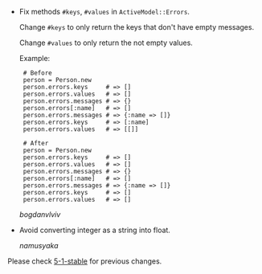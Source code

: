 *   Fix methods `#keys`, `#values` in `ActiveModel::Errors`.

    Change `#keys` to only return the keys that don't have empty messages.

    Change `#values` to only return the not empty values.

     Example:

         # Before
         person = Person.new
         person.errors.keys     # => []
         person.errors.values   # => []
         person.errors.messages # => {}
         person.errors[:name]   # => []
         person.errors.messages # => {:name => []}
         person.errors.keys     # => [:name]
         person.errors.values   # => [[]]

         # After
         person = Person.new
         person.errors.keys     # => []
         person.errors.values   # => []
         person.errors.messages # => {}
         person.errors[:name]   # => []
         person.errors.messages # => {:name => []}
         person.errors.keys     # => []
         person.errors.values   # => []

    *bogdanvlviv*

*   Avoid converting integer as a string into float.

    *namusyaka*


Please check [5-1-stable](https://github.com/rails/rails/blob/5-1-stable/activemodel/CHANGELOG.md) for previous changes.
